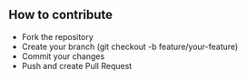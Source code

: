 ## How to contribute

- Fork the repository
- Create your branch (git checkout -b feature/your-feature)
- Commit your changes
- Push and create Pull Request

